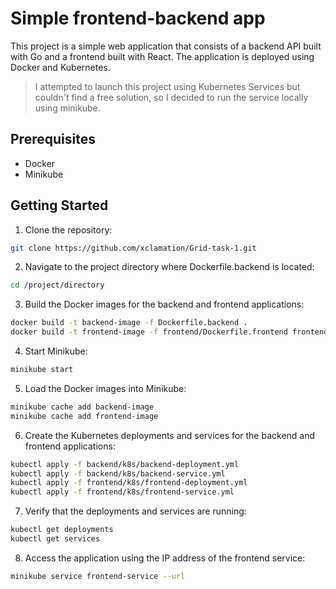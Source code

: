# Simple frontend-backend app

This project is a simple web application that consists of a backend API built with Go and a frontend built with React. The application is deployed using Docker and Kubernetes.
> I attempted to launch this project using Kubernetes Services but couldn't find a free solution, so I decided to run the service locally using minikube.

## Prerequisites

- Docker
- Minikube

## Getting Started

1. Clone the repository:

```bash
git clone https://github.com/xclamation/Grid-task-1.git
```

2. Navigate to the project directory where Dockerfile.backend is located:

```bash
cd /project/directory
```

3. Build the Docker images for the backend and frontend applications:
```bash
docker build -t backend-image -f Dockerfile.backend .
docker build -t frontend-image -f frontend/Dockerfile.frontend frontend/
```
  
4. Start Minikube:
```bash
minikube start
```

5. Load the Docker images into Minikube:
```bash
minikube cache add backend-image
minikube cache add frontend-image
```

6. Create the Kubernetes deployments and services for the backend and frontend applications:
```bash
kubectl apply -f backend/k8s/backend-deployment.yml
kubectl apply -f backend/k8s/backend-service.yml
kubectl apply -f frontend/k8s/frontend-deployment.yml
kubectl apply -f frontend/k8s/frontend-service.yml
```

7. Verify that the deployments and services are running:
```bash
kubectl get deployments
kubectl get services
```

8. Access the application using the IP address of the frontend service:
```bash
minikube service frontend-service --url
```
